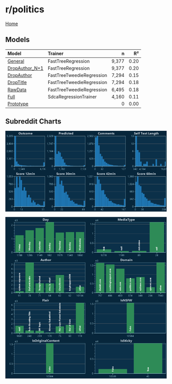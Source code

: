 # r/politics

[Home](../index.md)

## Models

|Model|Trainer|n|R²|
|:---|:---|---:|---:|
|[General](models/hunch_politics_General.md)|FastTreeRegression|9,377|0.20|
|[DropAuthor_N+1](models/hunch_politics_DropAuthor_N+1.md)|FastTreeRegression|9,377|0.20|
|[DropAuthor](models/hunch_politics_DropAuthor.md)|FastTreeTweedieRegression|7,294|0.15|
|[DropTitle](models/hunch_politics_DropTitle.md)|FastTreeTweedieRegression|7,294|0.18|
|[RawData](models/hunch_politics_RawData.md)|FastTreeTweedieRegression|6,495|0.18|
|[Full](models/hunch_politics_Full.md)|SdcaRegressionTrainer|4,160|0.11|
|[Prototype](models/hunch_politics_Prototype.md)||0|0.00|

## Subreddit Charts

![r/politics Distributions](../images/hunch_politics_Distributions.png "r/politics Distributions")

![r/politics Categorical](../images/hunch_politics_Catagorical.png "r/politics Categorical")


